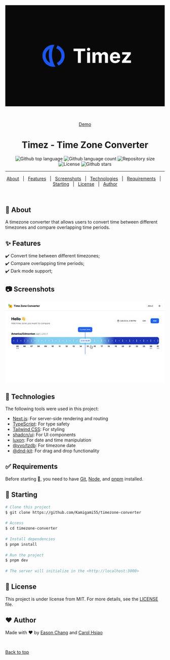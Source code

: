 <div align="center" id="top">

<img src="./.github/app.png" alt="Timezone Converter website screenshot" />

&#xa0;

<a href="https://timez.eason.ch">Demo</a>

</div>

<h1 align="center">Timez - Time Zone Converter</h1>

<p align="center">
  <img alt="Github top language" src="https://img.shields.io/github/languages/top/Kamigami55/timezone-converter?color=56BEB8">

  <img alt="Github language count" src="https://img.shields.io/github/languages/count/Kamigami55/timezone-converter?color=56BEB8">

  <img alt="Repository size" src="https://img.shields.io/github/repo-size/Kamigami55/timezone-converter?color=56BEB8">

  <img alt="License" src="https://img.shields.io/github/license/Kamigami55/timezone-converter?color=56BEB8">

  <!-- <img alt="Github issues" src="https://img.shields.io/github/issues/Kamigami55/timezone-converter?color=56BEB8" /> -->

  <!-- <img alt="Github forks" src="https://img.shields.io/github/forks/Kamigami55/timezone-converter?color=56BEB8" /> -->

  <img alt="Github stars" src="https://img.shields.io/github/stars/Kamigami55/timezone-converter?color=56BEB8" />
</p>

<hr>

<p align="center">
  <a href="#dart-about">About</a> &#xa0; | &#xa0; 
  <a href="#sparkles-features">Features</a> &#xa0; | &#xa0;
  <a href="#camera-screenshots">Screenshots</a> &#xa0; | &#xa0;
  <a href="#rocket-technologies">Technologies</a> &#xa0; | &#xa0;
  <a href="#white_check_mark-requirements">Requirements</a> &#xa0; | &#xa0;
  <a href="#checkered_flag-starting">Starting</a> &#xa0; | &#xa0;
  <a href="#memo-license">License</a> &#xa0; | &#xa0;
  <a href="#heart-author">Author</a>
</p>

<br>

## :dart: About

A timezone converter that allows users to convert time between different timezones and compare overlapping time periods.

## :sparkles: Features

:heavy_check_mark: Convert time between different timezones;\
:heavy_check_mark: Compare overlapping time periods;\
:heavy_check_mark: Dark mode support;

## :camera: Screenshots

<img src="./.github/timezone-converter-demo.gif" alt="Timezone Converter demo gif" />

## :rocket: Technologies

The following tools were used in this project:

- [Next.js](https://nextjs.org/): For server-side rendering and routing
- [TypeScript](https://www.typescriptlang.org/): For type safety
- [Tailwind CSS](https://tailwindcss.com/): For styling
- [shadcn/ui](https://ui.shadcn.com/): For UI components
- [luxon](https://moment.github.io/luxon/): For date and time manipulation
- [@vvo/tzdb](https://github.com/vvo/tzdb): For timezone date
- [@dnd-kit](https://dndkit.com/): For drag and drop functionality

## :white_check_mark: Requirements

Before starting :checkered_flag:, you need to have [Git](https://git-scm.com), [Node](https://nodejs.org/en/), and [pnpm](https://pnpm.io/) installed.

## :checkered_flag: Starting

```bash
# Clone this project
$ git clone https://github.com/Kamigami55/timezone-converter

# Access
$ cd timezone-converter

# Install dependencies
$ pnpm install

# Run the project
$ pnpm dev

# The server will initialize in the <http://localhost:3000>
```

## :memo: License

This project is under license from MIT. For more details, see the [LICENSE](LICENSE.md) file.

## :heart: Author

Made with :heart: by <a href="https://easonchang.com" target="_blank">Eason Chang</a> and <a href="https://carolhsiao.webflow.io" target="_blank">Carol Hsiao</a>

&#xa0;

<a href="#top">Back to top</a>
